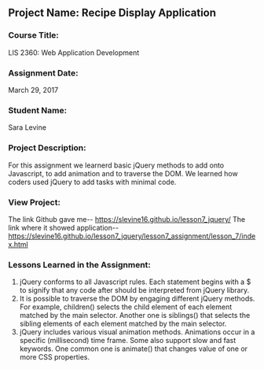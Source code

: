 ## Project Name:  Recipe Display Application

### Course Title:
LIS 2360:  Web Application Development

### Assignment Date:  
March 29, 2017

### Student Name:  
Sara Levine

### Project Description:
For this assignment we learnerd basic jQuery methods to add onto Javascript, to add animation and to traverse the DOM. We learned how coders used jQuery to add tasks with minimal code.

### View Project:
The link Github gave me-- https://slevine16.github.io/lesson7_jquery/
The link where it showed application-- https://slevine16.github.io/lesson7_jquery/lesson7_assignment/lesson_7/index.html

### Lessons Learned in the Assignment:
1. jQuery conforms to all Javascript rules. Each statement begins with a $ to signify that any code after should be interpreted from jQuery library. 
2. It is possible to traverse the DOM by engaging different jQuery methods. For example, children() selects the child element of each element matched by the main selector. Another one is siblings() that selects the sibling elements of each element matched by the main selector.
3. jQuery includes various visual animation methods. Animations occur in a specific (millisecond) time frame. Some also support slow and fast keywords. One common one is animate() that changes value of one or more CSS properties. 
